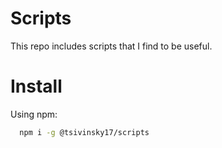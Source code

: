 # Scripts

This repo includes scripts that I find to be useful.

# Install

Using npm:

```bash
  npm i -g @tsivinsky17/scripts
```
